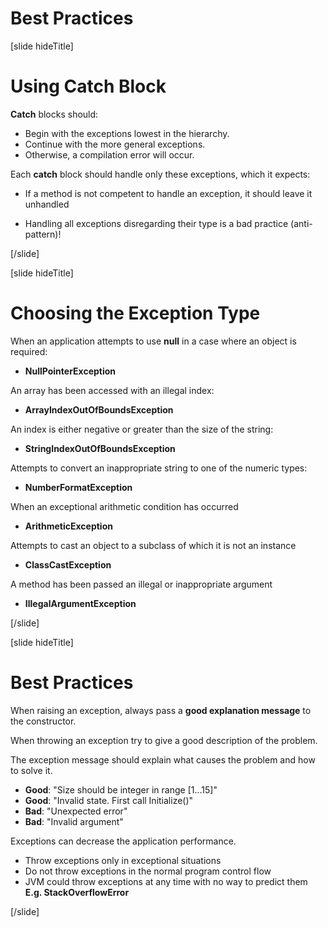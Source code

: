 # Best Practices

[slide hideTitle]

# Using Catch Block

**Catch** blocks should: 

- Begin with the exceptions lowest in the hierarchy.
- Continue with the more general exceptions.
- Otherwise, a compilation error will occur.

Each **catch** block should handle only these exceptions, which it expects:

- If a method is not competent to handle an exception, it should leave it unhandled

- Handling all exceptions disregarding their type is a bad practice (anti-pattern)!

[/slide]

[slide hideTitle]

# Choosing the Exception Type 

When an application attempts to use **null** in a case where an object is required:
- **NullPointerException**

An array has been accessed with an illegal index:

- **ArrayIndexOutOfBoundsException**

An index is either negative or greater than the size of the string:

- **StringIndexOutOfBoundsException**

Attempts to convert an inappropriate string to one of the numeric types:

- **NumberFormatException**

When an exceptional arithmetic condition has occurred

- **ArithmeticException**

Attempts to cast an object to a subclass of which it is not an instance

- **ClassCastException**

A method has been passed an illegal or inappropriate argument

- **IllegalArgumentException**

[/slide]

[slide hideTitle]

# Best Practices 

When raising an exception, always pass a **good explanation message** to the constructor.

When throwing an exception try to give a good description of the problem.

The exception message should explain what causes the problem and how to solve it.

- **Good**: "Size should be integer in range \[1…15\]"
- **Good**: "Invalid state. First call Initialize()"
- **Bad**: "Unexpected error"
- **Bad**: "Invalid argument"

Exceptions can decrease the application performance.

- Throw exceptions only in exceptional situations
- Do not throw exceptions in the normal program control flow
- JVM could throw exceptions at any time with no way to predict them
  **E.g. StackOverflowError**

[/slide]
